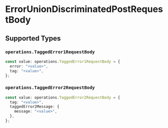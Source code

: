 # ErrorUnionDiscriminatedPostRequestBody


## Supported Types

### `operations.TaggedError1RequestBody`

```typescript
const value: operations.TaggedError1RequestBody = {
  error: "<value>",
  tag: "<value>",
};
```

### `operations.TaggedError2RequestBody`

```typescript
const value: operations.TaggedError2RequestBody = {
  tag: "<value>",
  taggedError2Message: {
    message: "<value>",
  },
};
```

